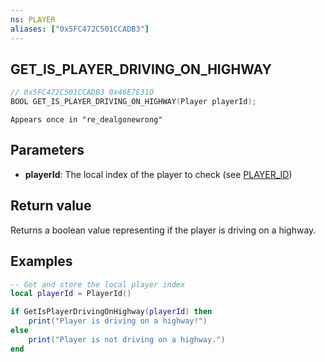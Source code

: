 ```yaml
---
ns: PLAYER
aliases: ["0x5FC472C501CCADB3"]
---
```

## GET_IS_PLAYER_DRIVING_ON_HIGHWAY

```c
// 0x5FC472C501CCADB3 0x46E7E31D
BOOL GET_IS_PLAYER_DRIVING_ON_HIGHWAY(Player playerId);
```

```
Appears once in "re_dealgonewrong"  
```

## Parameters
* **playerId**: The local index of the player to check (see [PLAYER_ID](#_0x4F8644AF03D0E0D6))

## Return value
Returns a boolean value representing if the player is driving on a highway.

## Examples
```lua
-- Get and store the local player index
local playerId = PlayerId()

if GetIsPlayerDrivingOnHighway(playerId) then
    print("Player is driving on a highway!")
else
    print("Player is not driving on a highway.")
end
```